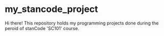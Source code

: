 # my_stancode_project
Hi there! This repository holds my programming projects done during the peroid of stanCode 'SC101' course.
